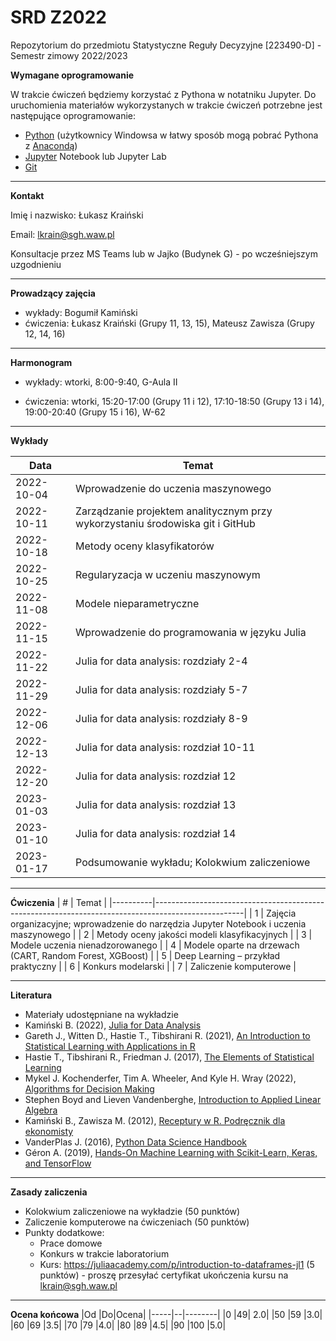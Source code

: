 # SRD Z2022
Repozytorium do przedmiotu Statystyczne Reguły Decyzyjne [223490-D] - Semestr zimowy 2022/2023


**Wymagane oprogramowanie**

W trakcie ćwiczeń będziemy korzystać z Pythona w notatniku Jupyter. 
Do uruchomienia materiałów wykorzystanych w trakcie ćwiczeń potrzebne jest następujące oprogramowanie:
* [Python](https://www.python.org/downloads/) (użytkownicy Windowsa w łatwy sposób mogą pobrać Pythona z [Anacondą](https://anaconda.org/))
* [Jupyter](https://jupyter.org/install) Notebook lub Jupyter Lab
* [Git](https://git-scm.com/)

---
**Kontakt**

Imię i nazwisko: Łukasz Kraiński

Email: lkrain@sgh.waw.pl

Konsultacje przez MS Teams lub w Jajko (Budynek G) - po wcześniejszym uzgodnieniu

---
**Prowadzący zajęcia**

* wykłady: Bogumił Kamiński
* ćwiczenia: Łukasz Kraiński (Grupy 11, 13, 15), Mateusz Zawisza (Grupy 12, 14, 16)

---
**Harmonogram**

* wykłady: wtorki, 8:00-9:40, G-Aula II

* ćwiczenia: wtorki, 15:20-17:00 (Grupy 11 i 12), 17:10-18:50 (Grupy 13 i 14), 19:00-20:40 (Grupy 15 i 16), W-62

---
**Wykłady**

|     Data          |     Temat                                                                               |
|-------------------|-----------------------------------------------------------------------------------------|
|     2022-10-04    |     Wprowadzenie do uczenia   maszynowego                                               |
|     2022-10-11    |     Zarządzanie projektem analitycznym   przy wykorzystaniu środowiska git i GitHub     |
|     2022-10-18    |     Metody   oceny klasyfikatorów                                                       |
|     2022-10-25    |     Regularyzacja w uczeniu maszynowym                                                  |
|     2022-11-08    |     Modele   nieparametryczne                                                           |
|     2022-11-15    |     Wprowadzenie   do programowania w języku Julia                                      |
|     2022-11-22    |     Julia for data analysis: rozdziały   2-4                                            |
|     2022-11-29    |     Julia for data analysis: rozdziały   5-7                                            |
|     2022-12-06    |     Julia for data analysis: rozdziały   8-9                                            |
|     2022-12-13    |     Julia for data analysis: rozdział 10-11                                             |
|     2022-12-20    |     Julia for data analysis: rozdział 12                                                |
|     2023-01-03    |     Julia for data analysis: rozdział 13                                                |
|     2023-01-10    |     Julia for data analysis: rozdział 14                                                |
|     2023-01-17    |     Podsumowanie wykładu; Kolokwium   zaliczeniowe                                      |

---
**Ćwiczenia**
|     #    |     Temat                                                                                          |
|----------|----------------------------------------------------------------------------------------------------|
|     1    |     Zajęcia   organizacyjne; wprowadzenie do narzędzia Jupyter Notebook i uczenia   maszynowego    |
|     2    |     Metody   oceny jakości modeli klasyfikacyjnych                                                 |
|     3    |     Modele uczenia nienadzorowanego                                                                |
|     4    |     Modele   oparte na drzewach (CART, Random Forest, XGBoost)                                     |
|     5    |     Deep Learning – przykład praktyczny                                                            |
|     6    |     Konkurs   modelarski                                                                           |
|     7    |     Zaliczenie   komputerowe                                                                       |

---
**Literatura**

* Materiały udostępniane na wykładzie
* Kamiński B. (2022), [Julia for Data Analysis](https://www.manning.com/books/julia-for-data-analysis)
* Gareth J., Witten D., Hastie T., Tibshirani R. (2021), [An Introduction to Statistical Learning with Applications in R](https://web.stanford.edu/~hastie/ISLR2/ISLRv2_website.pdf)
* Hastie T., Tibshirani R., Friedman J. (2017), [The Elements of Statistical Learning](http://www-stat.stanford.edu/~tibs/ElemStatLearn/)
* Mykel J. Kochenderfer, Tim A. Wheeler, And Kyle H. Wray (2022), [Algorithms for Decision Making](https://algorithmsbook.com/)
* Stephen Boyd and Lieven Vandenberghe, [Introduction to Applied Linear Algebra](http://vmls-book.stanford.edu/)
* Kamiński B., Zawisza M. (2012), [Receptury w R. Podręcznik dla ekonomisty](http://bogumilkaminski.pl/projekty/)
* VanderPlas J. (2016), [Python Data Science Handbook](https://jakevdp.github.io/PythonDataScienceHandbook/)
* Géron A. (2019), [Hands-On Machine Learning with Scikit-Learn, Keras, and TensorFlow](https://github.com/ageron/handson-ml2)

---
**Zasady zaliczenia**

* Kolokwium zaliczeniowe na wykładzie (50 punktów)
* Zaliczenie komputerowe na ćwiczeniach (50 punktów)
* Punkty dodatkowe:
  * Prace domowe
  * Konkurs w trakcie laboratorium
  * Kurs: https://juliaacademy.com/p/introduction-to-dataframes-jl1 (5 punktów) - proszę przesyłać certyfikat ukończenia kursu na lkrain@sgh.waw.pl



---
**Ocena końcowa**
|Od |Do|Ocena|
|-----|--|--------|
|0 |49| 2.0|
|50 |59 |3.0|
|60 |69 |3.5|
|70 |79 |4.0|
|80 |89 |4.5|
|90 |100 |5.0|

